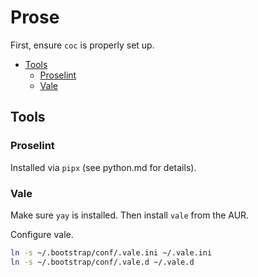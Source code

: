 # Prose

First, ensure `coc` is properly set up.


<!-- vim-markdown-toc GFM -->

* [Tools](#tools)
  - [Proselint](#proselint)
  - [Vale](#vale)

<!-- vim-markdown-toc -->

## Tools

### Proselint

Installed via `pipx` (see python.md for details).

### Vale

Make sure `yay` is installed. Then install `vale` from the AUR.

Configure vale.

```sh
ln -s ~/.bootstrap/conf/.vale.ini ~/.vale.ini
ln -s ~/.bootstrap/conf/.vale.d ~/.vale.d
```
